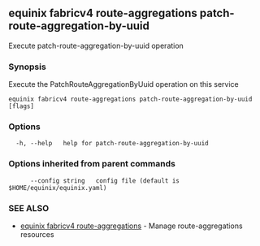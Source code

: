## equinix fabricv4 route-aggregations patch-route-aggregation-by-uuid

Execute patch-route-aggregation-by-uuid operation

### Synopsis

Execute the PatchRouteAggregationByUuid operation on this service

```
equinix fabricv4 route-aggregations patch-route-aggregation-by-uuid [flags]
```

### Options

```
  -h, --help   help for patch-route-aggregation-by-uuid
```

### Options inherited from parent commands

```
      --config string   config file (default is $HOME/equinix/equinix.yaml)
```

### SEE ALSO

* [equinix fabricv4 route-aggregations](equinix_fabricv4_route-aggregations.md)	 - Manage route-aggregations resources

